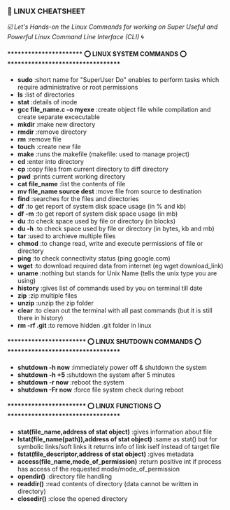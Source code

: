 ### :gem: LINUX CHEATSHEET 

*:ballot_box_with_check: Let's Hands-on the Linux Commands for working on Super Useful and Powerful Linux Command Line Interface (CLI)* :cyclone:

#### ********************** :o: LINUX SYSTEM COMMANDS :o: *********************************

- <b>sudo</b>                          :short name for "SuperUser Do" enables to perform tasks which require administrative or root permissions
- <b>ls</b>                            :list of directories
- <b>stat</b>                          :details of inode
- <b>gcc file_name.c -o myexe</b>      :create object file while compilation and create separate excecutable
- <b>mkdir</b>                         :make new directory
- <b>rmdir</b>                         :remove directory
- <b>rm</b>                            :remove file
- <b>touch</b>                         :create new file
- <b>make</b>                          :runs the makefile (makefile: used to manage project)
- <b>cd</b>                            :enter into directory
- <b>cp</b>                            :copy files from current directory to diff directory
- <b>pwd</b>                           :prints current working directory
- <b>cat file_name</b>                 :list the contents of file
- <b>mv file_name source dest</b>      :move file from source to destination
- <b>find</b>                          :searches for the files and directories
- <b>df</b>                            :to get report of system disk space usage (in % and kb)
- <b>df -m</b>                         :to get report of system disk space usage (in mb)
- <b>du</b>                            :to check space used by file or directory (in blocks)
- <b>du -h</b>                         :to check space used by file or directory (in bytes, kb and mb)
- <b>tar</b>                           :used to archieve multiple files
- <b>chmod</b>                         :to change read, write and execute permissions of file or directory
- <b>ping</b>                          :to check connectivity status (ping google.com)
- <b>wget</b>                          :to download required data from internet (eg wget download_link)
- <b>uname</b>                         :nothing but stands for Unix Name (tells the unix type you are using)
- <b>history</b>                       :gives list of commands used by you on terminal till date
- <b>zip</b>                           :zip multiple files
- <b>unzip</b>                         :unzip the zip folder
- <b>clear</b>                         :to clean out the terminal with all past commands (but it is still there in history)
- <b>rm -rf .git </b>                  :to remove hidden .git folder in linux


#### *********************** :o: LINUX SHUTDOWN COMMANDS :o: *********************************

- <b>shutdown -h now</b>               :immediately power off & shutdown the system 
- <b>shutdown -h +5 </b>               :shutdown the system after 5 minutes
- <b>shutdown -r now</b>               :reboot the system 
- <b>shutdown -Fr now</b>              :force file system check during reboot

#### *********************** :o: LINUX FUNCTIONS :o: *********************************

- <b>stat(file_name,address of stat object)</b>            :gives information about file
- <b>lstat(file_name(path)),address of stat object)</b>    :same as stat() but for symbolic links/soft links it returns info of link iself instead of target file
- <b>fstat(file_descriptor,address of stat object)</b>     :gives metadata
- <b>access(file_name,mode_of_permission)</b>              :return positive int if process has access of the requested mode/mode_of_permission
- <b>opendir()</b>                                         :directory file handling
- <b>readdir()</b>                                         :read contents of directory (data cannot be written in directory)
- <b>closedir()</b>                                        :close the opened directory
